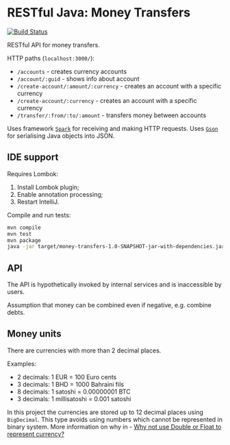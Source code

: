 # RESTful Java: Money Transfers
[![Build Status](https://travis-ci.org/DainisGorbunovs/restful-java-money-transfer.png?branch=master)](https://travis-ci.org/DainisGorbunovs/restful-java-money-transfer)

RESTful API for money transfers.

HTTP paths (`localhost:3000/`):
* `/accounts` - creates currency accounts
* `/account/:guid` - shows info about account 
* `/create-account/:amount/:currency` - creates an account with a specific currency
* `/create-account/:currency` - creates an account with a specific currency
* `/transfer/:from/:to/:amount` - transfers money between accounts 

Uses framework [`Spark`](http://sparkjava.com/documentation) for receiving and making HTTP requests. Uses [`Gson`](https://github.com/google/gson) for serialising Java objects into JSON.

## IDE support
Requires Lombok:
1. Install Lombok plugin;
2. Enable annotation processing;
3. Restart IntelliJ.

Compile and run tests:
```bash
mvn compile
mvn test
mvn package
java -jar target/money-transfers-1.0-SNAPSHOT-jar-with-dependencies.jar
```

## API
The API is hypothetically invoked by internal services and is inaccessible by users.
 
Assumption that money can be combined even if negative, e.g. combine debts.

## Money units
There are currencies with more than 2 decimal places.

Examples:
* 2 decimals: 1 EUR = 100 Euro cents
* 3 decimals: 1 BHD = 1000 Bahraini fils
* 8 decimals: 1 satoshi = 0.00000001 BTC
* 3 decimals: 1 millisatoshi = 0.001 satoshi

In this project the currencies are stored up to 12 decimal places using `BigDecimal`. This type avoids using numbers which cannot be represented in binary system. More information on why in -
[Why not use Double or Float to represent currency?](https://stackoverflow.com/questions/3730019/why-not-use-double-or-float-to-represent-currency)
